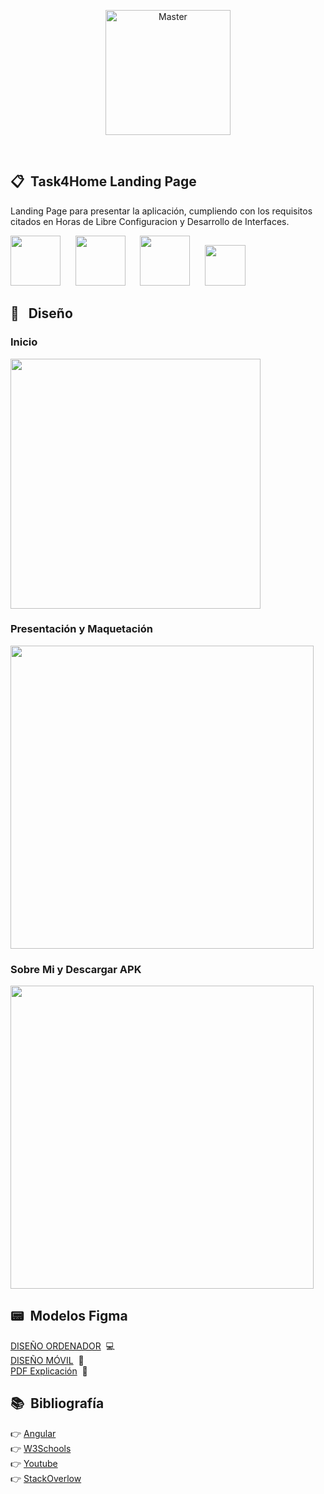 <p align="center">
    <img height="200px" src="https://user-images.githubusercontent.com/55530657/174895352-a8828cae-6a19-461a-901b-553423791388.png" alt="Master">
</p>
<br>

## 📋 &nbsp;Task4Home Landing Page

Landing Page para presentar la aplicación, cumpliendo con los requisitos citados en Horas de Libre Configuracion y Desarrollo de Interfaces.

<img height="80px" src="https://user-images.githubusercontent.com/55530657/174894560-3dfbff69-64c8-406a-96f1-336baf0b3291.png"> &nbsp;&nbsp;&nbsp;&nbsp; <img height="80px" src="https://user-images.githubusercontent.com/55530657/174895153-51b92939-89be-4617-a037-5bd22d79d1de.png"> &nbsp;&nbsp;&nbsp;&nbsp; <img height="80px" src="https://user-images.githubusercontent.com/55530657/174895247-e329a79b-89b2-4cfb-96c9-d35a512d2753.png"> &nbsp;&nbsp;&nbsp;&nbsp; <img height="65px" src="https://user-images.githubusercontent.com/55530657/174895485-39b03097-0a78-43bf-8157-e355f4f02c1c.png">


## 🔧 &nbsp; Diseño
<h3>Inicio</h3>
<img height="400px"src="https://user-images.githubusercontent.com/55530657/174896475-d8f4ef38-a8d9-498b-a043-0146052e3da2.png">
<br>
<h3>Presentación y Maquetación</h3>
<img height="485px"src="https://user-images.githubusercontent.com/55530657/174897054-dc9f289d-8bf9-4781-a3f1-09037346d3ce.png">
<br>
<h3>Sobre Mi  y Descargar APK</h3>
<img height="485px"src="https://user-images.githubusercontent.com/55530657/174897436-bc740a65-af47-4693-acda-5dc60a367c91.png">

## :pager: &nbsp;Modelos Figma
[DISEÑO ORDENADOR](https://www.figma.com/proto/10GV9V1EKRjN7avvJrNpm1/FigmaTask4Home?node-id=1%3A2&scaling=contain&page-id=0%3A1)&nbsp;&nbsp;:computer:
<br>
[DISEÑO MÓVIL](https://www.figma.com/file/ngEmTWP6Z4hpDzCzyDKOaO/FigmaTask4HomeMobile)&nbsp;&nbsp;:iphone:
<br>
[PDF Explicación](https://github.com/jairobuendia/Task4HomeLanding/blob/main/FigmaTask4Home.pdf)&nbsp;&nbsp;:page_with_curl:
<br>
## :books: &nbsp;Bibliografía
:point_right:&nbsp;[Angular](https://angular.io/docs)
<br>
:point_right:&nbsp;[W3Schools](https://www.w3schools.com/)
<br>
:point_right:&nbsp;[Youtube](https://www.youtube.com/results?search_query=how+to+create+canvas+in+angular)
<br>
:point_right:&nbsp;[StackOverlow](https://stackoverflow.com/)
<br>
